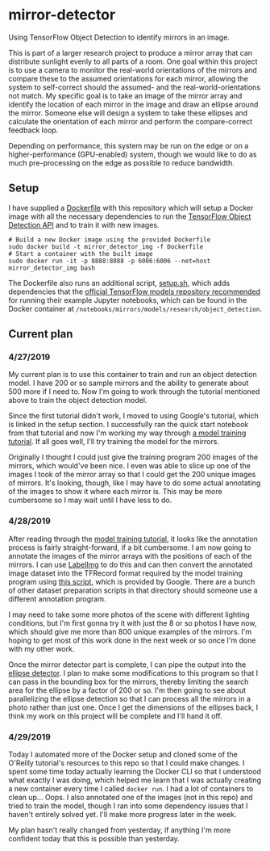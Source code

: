 # mirror-detector

Using TensorFlow Object Detection to identify mirrors in an image. 

This is part of a larger research project to produce a mirror array that can distribute sunlight evenly to all parts of a room. One goal within this project is to use a camera to monitor the real-world orientations of the mirrors and compare these to the assumed orientations for each mirror, allowing the system to self-correct should the assumed- and the real-world-orientations not match. My specific goal is to take an image of the mirror array and identify the location of each mirror in the image and draw an ellipse around the mirror. Someone else will design a system to take these ellipses and calculate the orientation of each mirror and perform the compare-correct feedback loop.

Depending on performance, this system may be run on the edge or on a higher-performance (GPU-enabled) system, though we would like to do as much pre-processing on the edge as possible to reduce bandwidth.

## Setup

I have supplied a [Dockerfile](/Dockerfile) with this repository which will setup a Docker image with all the necessary dependencies to run the [TensorFlow Object Detection API](https://github.com/tensorflow/models/tree/master/research/object_detection) and to train it with new images.

```shell
# Build a new Docker image using the provided Dockerfile
sudo docker build -t mirror_detector_img -f Dockerfile
# Start a container with the built image
sudo docker run -it -p 8888:8888 -p 6006:6006 --net=host mirror_detector_img bash
```

The Dockerfile also runs an additional script, [setup.sh](/setup.sh), which adds dependencies that the [official TensorFlow models repository recommended](https://github.com/tensorflow/models/blob/master/research/object_detection/g3doc/installation.md) for running their example Jupyter notebooks, which can be found in the Docker container at `/notebooks/mirrors/models/research/object_detection`.

## Current plan

### 4/27/2019

My current plan is to use this container to train and run an object detection model. I have 200 or so sample mirrors and the ability to generate about 500 more if I need to. Now I'm going to work through the tutorial mentioned above to train the object detection model.

Since the first tutorial didn't work, I moved to using Google's tutorial, which is linked in the setup section. I successfully ran the quick start notebook from that tutorial and now I'm working my way through [a model training tutorial](https://towardsdatascience.com/how-to-train-your-own-object-detector-with-tensorflows-object-detector-api-bec72ecfe1d9). If all goes well, I'll try training the model for the mirrors. 

Originally I thought I could just give the training program 200 images of the mirrors, which would've been nice. I even was able to slice up one of the images I took of the mirror array so that I could get the 200 unique images of mirrors. It's looking, though, like I may have to do some actual annotating of the images to show it where each mirror is. This may be more cumbersome so I may wait until I have less to do.

### 4/28/2019

After reading through the [model training tutorial](https://towardsdatascience.com/how-to-train-your-own-object-detector-with-tensorflows-object-detector-api-bec72ecfe1d9), it looks like the annotation process is fairly straight-forward, if a bit cumbersome. I am now going to annotate the images of the mirror arrays with the positions of each of the mirrors. I can use [LabelImg](https://github.com/tzutalin/labelImg) to do this and can then convert the annotated image dataset into the TFRecord format required by the model training program using [this script](https://github.com/tensorflow/models/blob/master/research/object_detection/dataset_tools/create_pascal_tf_record.py), which is provided by Google. There are a bunch of other dataset preparation scripts in that directory should someone use a different annotation program. 

I may need to take some more photos of the scene with different lighting conditions, but I'm first gonna try it with just the 8 or so photos I have now, which should give me more than 800 unique examples of the mirrors. I'm hoping to get most of this work done in the next week or so once I'm done with my other work.

Once the mirror detector part is complete, I can pipe the output into the [ellipse detector](https://github.com/h3ct0r/fast_ellipse_detector). I plan to make some modifications to this program so that I can pass in the bounding box for the mirrors, thereby limiting the search area for the ellipse by a factor of 200 or so. I'm then going to see about parallelizing the ellipse detection so that I can process all the mirrors in a photo rather than just one. Once I get the dimensions of the ellipses back, I think my work on this project will be complete and I'll hand it off.

### 4/29/2019

Today I automated more of the Docker setup and cloned some of the O'Reilly tutorial's resources to this repo so that I could make changes. I spent some time today actually learning the Docker CLI so that I understood what exactly I was doing, which helped me learn that I was actually creating a new container every time I called `docker run`. I had a lot of containers to clean up... Oops. I also annotated one of the images (not in this repo) and tried to train the model, though I ran into some dependency issues that I haven't entirely solved yet. I'll make more progress later in the week.

My plan hasn't really changed from yesterday, if anything I'm more confident today that this is possible than yesterday.
